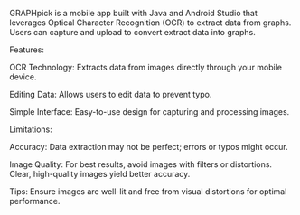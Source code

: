 GRAPHpick is a mobile app built with Java and Android Studio that leverages Optical Character Recognition (OCR) to extract data from graphs. Users can capture and upload to convert extract data into graphs.

Features:

OCR Technology: Extracts data from images directly through your mobile device.

Editing Data: Allows users to edit data to prevent typo.

Simple Interface: Easy-to-use design for capturing and processing images.

Limitations:

Accuracy: Data extraction may not be perfect; errors or typos might occur.

Image Quality: For best results, avoid images with filters or distortions. Clear, high-quality images yield better accuracy.

Tips: Ensure images are well-lit and free from visual distortions for optimal performance.
